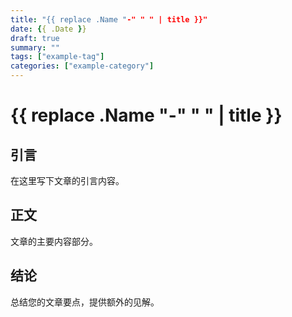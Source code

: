 ```yaml
---
title: "{{ replace .Name "-" " " | title }}"
date: {{ .Date }}
draft: true
summary: ""
tags: ["example-tag"]
categories: ["example-category"]
---
```


# {{ replace .Name "-" " " | title }}

<!-- 文章正文开始 -->

## 引言

在这里写下文章的引言内容。

## 正文

文章的主要内容部分。

## 结论

总结您的文章要点，提供额外的见解。
